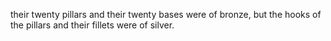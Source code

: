 their twenty pillars and their twenty bases were of bronze, but the hooks of the pillars and their fillets were of silver.
